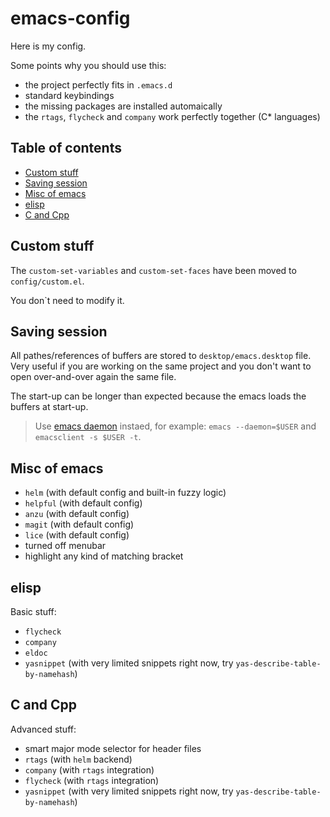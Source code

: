 # emacs-config

Here is my config.

Some points why you should use this:
- the project perfectly fits in ```.emacs.d```
- standard keybindings
- the missing packages are installed automaically
- the ```rtags```, ```flycheck``` and ```company``` work perfectly together (C* languages)

## Table of contents

  * [Custom stuff](#Custom-stuff)
  * [Saving session](#Saving-session)
  * [Misc of emacs](#Misc-of-emacs)
  * [elisp](#elisp)
  * [C and Cpp](#C-and-Cpp)

## Custom stuff

The ```custom-set-variables``` and ```custom-set-faces``` have been moved to ```config/custom.el```.

You don`t need to modify it.

## Saving session

All pathes/references of buffers are stored to ```desktop/emacs.desktop``` file. Very useful if you are working on the same project and you don't want to open over-and-over again the same file.

The start-up can be longer than expected because the emacs loads the buffers at start-up.

> Use [emacs daemon](https://www.emacswiki.org/emacs/EmacsAsDaemon) instaed, for example: ```emacs --daemon=$USER``` and ```emacsclient -s $USER -t```.

## Misc of emacs

- ```helm``` (with default config and built-in fuzzy logic)
- ```helpful``` (with default config)
- ```anzu``` (with default config)
- ```magit``` (with default config)
- ```lice``` (with default config)
- turned off menubar
- highlight any kind of matching bracket

## elisp

Basic stuff:
- ```flycheck```
- ```company```
- ```eldoc```
- ```yasnippet``` (with very limited snippets right now, try ```yas-describe-table-by-namehash```)

## C and Cpp

Advanced stuff:
- smart major mode selector for header files
- ```rtags``` (with ```helm``` backend)
- ```company``` (with ```rtags``` integration)
- ```flycheck``` (with ```rtags``` integration)
- ```yasnippet``` (with very limited snippets right now, try ```yas-describe-table-by-namehash```)